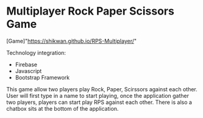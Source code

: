 # Multiplayer Rock Paper Scissors Game

[Game]"https://shikwan.github.io/RPS-Multiplayer/" 

Technology integration:

  * Firebase
  * Javascript
  * Bootstrap Framework
  
  
This game allow two players play Rock, Paper, Scirssors against each other. User will first type in a name to start playing, once the application gather two players, players can start play RPS against each other. 
There is also a chatbox sits at the bottom of the application. 

